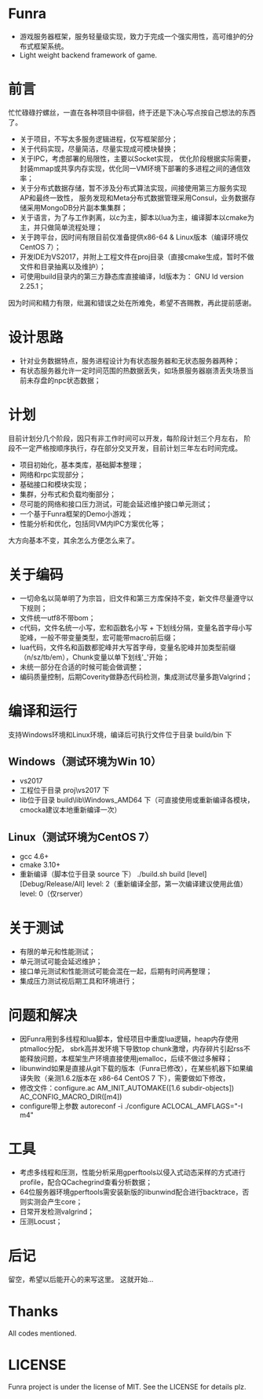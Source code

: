 # Funra
- 游戏服务器框架，服务轻量级实现，致力于完成一个强实用性，高可维护的分布式框架系统。
- Light weight backend framework of game.

# 前言
忙忙碌碌拧螺丝，一直在各种项目中徘徊，终于还是下决心写点按自己想法的东西了。
* 关于项目，不写太多服务逻辑进程，仅写框架部分；
* 关于代码实现，尽量简洁，尽量实现成可模块替换；
* 关于IPC，考虑部署的局限性，主要以Socket实现，
优化阶段根据实际需要，封装mmap或共享内存实现，优化同一VM环境下部署的多进程之间的通信效率；
* 关于分布式数据存储，暂不涉及分布式算法实现，间接使用第三方服务实现AP和最终一致性，
服务发现和Meta分布式数据管理采用Consul，业务数据存储采用MongoDB分片副本集集群；
* 关于语言，为了与工作剥离，以c为主，脚本以lua为主，编译脚本以cmake为主，并只做简单流程处理；
* 关于跨平台，因时间有限目前仅准备提供x86-64 & Linux版本（编译环境仅CentOS 7）；
* 开发IDE为VS2017，并附上工程文件在proj目录（直接cmake生成，暂时不做文件和目录抽离以及维护）；
* 可使用build目录内的第三方静态库直接编译，ld版本为： GNU ld version 2.25.1；

因为时间和精力有限，纰漏和错误之处在所难免，希望不吝赐教，再此提前感谢。

# 设计思路
- 针对业务数据特点，服务进程设计为有状态服务器和无状态服务器两种；
- 有状态服务器允许一定时间范围的热数据丢失，如场景服务器崩溃丢失场景当前未存盘的npc状态数据；

# 计划
目前计划分几个阶段，因只有非工作时间可以开发，每阶段计划三个月左右，
阶段不一定严格按顺序执行，存在部分交叉开发，目前计划三年左右时间完成。
* 项目初始化，基本类库，基础脚本整理；
* 网络和rpc实现部分；
* 基础接口和模块实现；
* 集群，分布式和负载均衡部分；
* 尽可能的网络和接口压力测试，可能会延迟维护接口单元测试；
* 一个基于Funra框架的Demo小游戏；
* 性能分析和优化，包括同VM内IPC方案优化等；

大方向基本不变，其余怎么方便怎么来了。

# 关于编码
- 一切命名以简单明了为宗旨，旧文件和第三方库保持不变，新文件尽量遵守以下规则；
- 文件统一utf8不带bom；
- c代码，文件名统一小写，宏和函数名小写 + 下划线分隔，变量名首字母小写驼峰，一般不带变量类型，宏可能带macro前后缀；
- lua代码，文件名和函数都驼峰并大写首字母，变量名驼峰并加类型前缀（n/sz/tb/em），Chunk变量以单下划线'\_'开始；
- 未统一部分在合适的时候可能会做调整；
- 编码质量控制，后期Coverity做静态代码检测，集成测试尽量多跑Valgrind；

# 编译和运行
支持Windows环境和Linux环境，编译后可执行文件位于目录 build/bin 下
## Windows（测试环境为Win 10）
- vs2017
- 工程位于目录 proj\vs2017 下
- lib位于目录 build\lib\Windows_AMD64 下（可直接使用或重新编译各模块，cmocka建议本地重新编译一次）

## Linux（测试环境为CentOS 7）
- gcc 4.6+
- cmake 3.10+
- 重新编译（脚本位于目录 source 下）
./build.sh build [level] [Debug/Release/All]
level: 2（重新编译全部，第一次编译建议使用此值）
level: 0（仅rserver）

# 关于测试
- 有限的单元和性能测试；
- 单元测试可能会延迟维护；
- 接口单元测试和性能测试可能会混在一起，后期有时间再整理；
- 集成压力测试视后期工具和环境进行；

# 问题和解决
- 因Funra用到多线程和lua脚本，曾经项目中重度lua逻辑，heap内存使用ptmalloc分配，
sbrk高并发环境下导致top chunk激增，内存碎片引起rss不能释放问题，本框架生产环境直接使用jemalloc，后续不做过多解释；
- libunwind如果是直接从git下载的版本（Funra已修改），在某些机器下如果编译失败（亲测1.6.2版本在 x86-64 CentOS 7 下），需要做如下修改，
 - 修改文件：configure.ac
    AM_INIT_AUTOMAKE([1.6 subdir-objects])
    AC_CONFIG_MACRO_DIR([m4])
 - configure带上参数
    autoreconf -i
    ./configure ACLOCAL_AMFLAGS="-I m4"

# 工具
- 考虑多线程和压测，性能分析采用gperftools以侵入式动态采样的方式进行profile，配合QCachegrind查看分析数据；
- 64位服务器环境gperftools需安装新版的libunwind配合进行backtrace，否则实测会产生core；
- 日常开发检测valgrind；
- 压测Locust；

# 后记
留空，希望以后能开心的来写这里。
这就开始...

# Thanks
All codes mentioned.

# LICENSE
Funra project is under the license of MIT. See the LICENSE for details plz.
